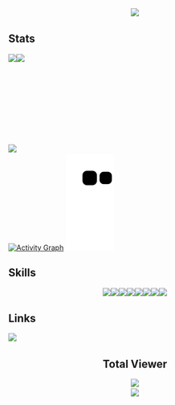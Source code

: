 <div align="center">
  <img src="https://media1.giphy.com/media/XCxjzveGa47DOd8zuq/giphy.gif?cid=ecf05e47k1ubicczeijyqawfgiwi52moisc7vut2fdcd9dik&rid=giphy.gif&ct=g" width="650">
</div>

## Stats

<div style="display: flex">
  <img height="180em" src="https://github-readme-stats.vercel.app/api?username=Yuisei-Maruyama&show_icons=true&theme=ocean_dark&include_all_commits=true&count_private=true"/>
  <img height="180em" src="https://github-readme-stats.vercel.app/api/top-langs/?username=Yuisei-Maruyama&layout=compact&langs_count=7&theme=ocean_dark"/>
</div>

<div>
  <img src="https://metrics.lecoq.io/Yuisei-Maruyama?template=classic&isocalendar=1&stars=1&people=1&projects=1&activity=1&achievements=1&repositories=1&gists=1&introduction=1&pagespeed=1&repositories=100&repositories.batch=100&repositories.forks=false&repositories.affiliations=owner&isocalendar.duration=half-year&stars.limit=4&people.limit=24&people.identicons=false&people.size=28&people.types=followers%2C%20following&people.shuffle=false&projects.limit=4&projects.descriptions=true&activity.limit=5&activity.load=300&activity.days=14&activity.visibility=all&activity.timestamps=false&activity.filter=all&achievements.threshold=C&achievements.secrets=true&achievements.display=detailed&achievements.limit=0&introduction.title=true&pagespeed.url=.user.website&pagespeed.detailed=true&pagespeed.screenshot=true&config.timezone=Asia%2FTokyo&config.display=columns" />
<div>
  <a href="https://github.com/Yuisei-Maruyama/github-readme-activity-graph"><img alt="Activity Graph" src="https://activity-graph.herokuapp.com/graph?username=Yuisei-Maruyama&bg_color=0D1117&color=5BCDEC&line=5BCDEC&point=FFFFFF&hide_border=true" /></a>
  <img src="https://github.com/Yuisei-Maruyama/Yuisei-Maruyama/blob/output/github-contribution-grid-snake.svg" />
</div>

## Skills

<p align="center">
  <img src="https://media1.giphy.com/media/XAxylRMCdpbEWUAvr8/giphy.gif?cid=ecf05e477gte38qoxxm3b0fjdn6dia6tcptwu9ysx5xybs9y&rid=giphy.gif&ct=s" width="100"><img src="https://media3.giphy.com/media/fsEaZldNC8A1PJ3mwp/giphy.gif" width="100"><img src="https://media3.giphy.com/media/ln7z2eWriiQAllfVcn/200w.webp" width="100"><img src="https://i.giphy.com/media/eNAsjO55tPbgaor7ma/200w.webp" width="100"><img src="https://i.giphy.com/media/VgGthkhUvGgOit7Y9i/200.webp" width="100"><img src="https://media3.giphy.com/media/kdFc8fubgS31b8DsVu/giphy.webp" width="100"><img src="https://i.giphy.com/media/KzJkzjggfGN5Py6nkT/200.webp" width="100"><img src="https://i.giphy.com/media/IdyAQJVN2kVPNUrojM/200.webp" width="100">
</p>

## Links
  
<div>
  <a href="https://instagram.com/y_metro" target="_blank">
    <img src="https://img.shields.io/badge/-Instagram-b92892?style=for-the-badge&logo=instagram&logoColor=white" target="_blank">
  </a>
</div>
                                                                                                                                

<div align="center"> 

 ## Total Viewer <br>
 <div align="center"> 
   <div>
   <img src="https://media3.giphy.com/media/X6648OeXOftzbrkJF9/giphy.gif?cid=ecf05e47u7odehsk0gcab8n0f3n6f549switz1qnk0vco9xx&rid=giphy.gif&ct=g" width="200" />
   </div>
   <div>
     <img alingn="center" src="https://profile-counter.glitch.me/Yuisei-Maruyama/count.svg" width="350" />
   </div>
 </p>

</div>
